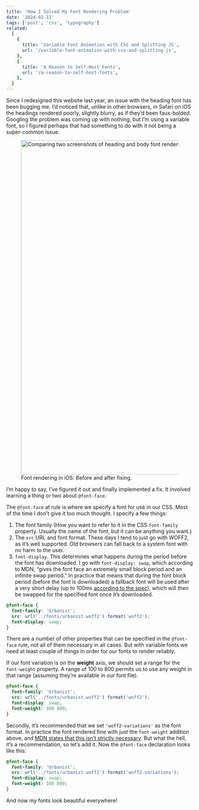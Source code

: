 ```yaml
---
title: 'How I Solved My Font Rendering Problem'
date: '2024-02-13'
tags: ['post', 'css', 'typography']
related:
  [
    {
      title: 'Variable Font Animation with CSS and Splitting JS',
      url: '/variable-font-animation-with-css-and-splitting-js',
    },
    {
      title: 'A Reason to Self-Host Fonts',
      url: '/a-reason-to-self-host-fonts',
    },
  ]
---
```


Since I redesigned this website last year, an issue with the heading font has been bugging me. I’d noticed that, unlike in other browsers, in Safari on iOS the headings rendered poorly, slightly blurry, as if they’d been faux-bolded. Googling the problem was coming up with nothing, but I’m using a variable font, so I figured perhaps that had something to do with it not being a super-common issue.

<figure>
  <img src="/font-rendering_900.webp" width="1600" height="900" srcset="/font-rendering_1600.webp 1600w, /font-rendering_1200.webp 1200w, /font-rendering_900.webp 900w" sizes="(max-width: 1080px) 90vw, 930px" alt="Comparing two screenshots of heading and body font rendering. In the one on the left, the headings look oddly chunky and distorted.">
  <figcaption>Font rendering in iOS: Before and after fixing.</figcaption>
</figure>

I’m happy to say, I’ve figured it out and finally implemented a fix. It involved learning a thing or two about `@font-face`.

The `@font-face` at rule is where we specify a font for use in our CSS. Most of the time I don’t give it too much thought. I specify a few things:

1. The font family (How you want to refer to it in the CSS `font-family` property. Usually the name of the font, but it can be anything you want.)
2. The `src` URL and font format. These days I tend to just go with WOFF2, as it’s well supported. Old browsers can fall back to a system font with no harm to the user.
3. `font-display`. This determines what happens during the period before the font has downloaded. I go with `font-display: swap`, which according to MDN, “gives the font face an extremely small block period and an infinite swap period.” In practice that means that during the font block period (before the font is downloaded) a fallback font will be used after a very short delay (up to 100ms [according to the spec](https://drafts.csswg.org/css-fonts/#font-display-desc)), which will then be swapped for the specified font once it’s downloaded.

```css
@font-face {
  font-family: 'Urbanist';
  src: url('../fonts/urbanist.woff2') format('woff2');
  font-display: swap;
}
```

There are a number of other properties that can be specified in the `@font-face` rule, not all of them necessary in all cases. But with variable fonts we need at least couple of things in order for our fonts to render reliably.

If our font variation is on the **weight** axis, we should set a range for the `font-weight` property. A range of 100 to 800 permits us to use any weight in that range (assuming they’re available in our font file).

```css
@font-face {
  font-family: 'Urbanist';
  src: url('../fonts/urbanist.woff2') format('woff2');
  font-display: swap;
  font-weight: 100 800;
}
```

Secondly, it’s recommended that we set `'woff2-variations'` as the font format. In practice the font rendered fine with just the `font-weight` addition above, and [MDN states that this isn’t strictly necessary](https://developer.mozilla.org/en-US/docs/Web/CSS/CSS_fonts/Variable_fonts_guide). But what the hell, it’s a recommendation, so let’s add it. Now the `@font-face` declaration looks like this:

```css
@font-face {
  font-family: 'Urbanist';
  src: url('../fonts/urbanist.woff2') format('woff2-variations');
  font-display: swap;
  font-weight: 100 800;
}
```

And now my fonts look beautiful everywhere!
